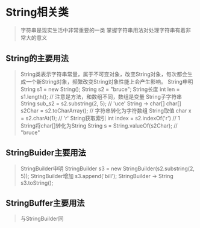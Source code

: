 # String相关类
> 字符串是现实生活中非常重要的一类
> 掌握字符串用法对处理字符串有着非常大的意义
## String的主要用法
> String类表示字符串常量，属于不可变对象，改变String对象，每次都会生成一个新String对象，频繁改变String对象性能上会产生影响。
> String申明
    String s1 = new String();
    String s2 = "bruce";
> String长度
    int len = s1.length(); // 注意是方法，和数组不同，数组是变量
> String子字符串
    String sub_s2 = s2.substring(2, 5); // 'uce'
> String -> char[]
    char[] s2Char = s2.toCharArray(); // 字符串转化为字符数组
> String取值
    char x = s2.charAt(1); // 'r'
> String获取索引
    int index = s2.indexOf('r') // 1
> String将char[]转化为String
    String s = String.valueOf(s2Char); // "bruce"
## StringBuider主要用法
> StringBuilder申明
    StringBuilder s3 = new StringBuilder(s2.substring(2, 5));
> StringBuilder增加
    s3.append('bill');
> StringBuilder -> String
    s3.toString();
## StringBuffer主要用法
> 与StringBuilder同